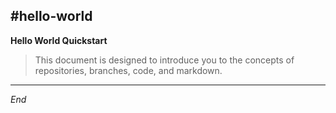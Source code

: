 #hello-world
---
**Hello World Quickstart**
>This document is designed to introduce you to the concepts of repositories, branches, code, and markdown.
---
*End*
